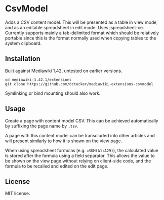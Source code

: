 # CsvModel

Adds a CSV content model. This will be presented as a table in view mode, and as
an editable spreadsheet in edit mode. Uses jspreadsheet-ce. Currently supports
mainly a tab-delimited format which should be relatively portable since this is
the format normally used when copying tables to the system clipboard.

## Installation

Built against Mediawiki 1.42, untested on earlier versions.

```
cd mediawiki-1.42.1/extensions
git clone https://github.com/dctucker/mediawiki-extensions-csvmodel
```

Symlinking or bind mounting should also work.

## Usage

Create a page with content model CSV. This can be achieved automatically by
suffixing the page name by `.tsv`.

A page with this content model can be transcluded into other articles and will
present similarly to how it is shown on the view page.

When using spreadsheet formulas (e.g. `=SUM(A1:A29)`), the calculated value is
stored after the formula using a field separator. This allows the value to be
shown on the view page without relying on client-side code, and the formula to
be recalled and edited on the edit page.

## License

MIT license.
